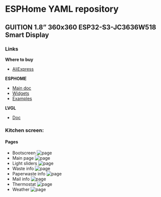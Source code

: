 # ESPHome YAML repository

## GUITION 1.8” 360x360 ESP32-S3-JC3636W518 Smart Display
### Links
**Where to buy**
- [AliExpress](https://www.aliexpress.com/w/wholesale-1.8%2525252dinch-QSPI-360-*-360-IPS-ESP32%2525252dS3-.html?spm=a2g0o.productlist.search.0)

**ESPHOME**
- [Main doc](https://esphome.io/components/lvgl/index.html)
- [Widgets](https://esphome.io/components/lvgl/widgets.html)
- [Examples](https://esphome.io/cookbook/lvgl)

**LVGL**
- [Doc](https://docs.lvgl.io/master/)


### Kitchen screen:
#### Pages
- Bootscreen
![page](images/boot_screen.jpg)
- Main page
![page](images/main_page.jpg)
- Light sliders
![page](images/page_sliders_light.jpg)
- Waste info
![page](images/restwaste_info.jpg)
- Paperwaste info
![page](images/paperwaste_info.jpg)
- Mail info
![page](images/posten_info.jpg)
- Thermostat
![page](images/thermostat_page.jpg)
- Weather
![page](images/weather_status.jpg)

